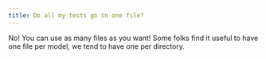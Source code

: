 ```yaml
---
title: Do all my tests go in one file?
---
```

No! You can use as many files as you want! Some folks find it useful to have one file per model, we tend to have one per directory.
